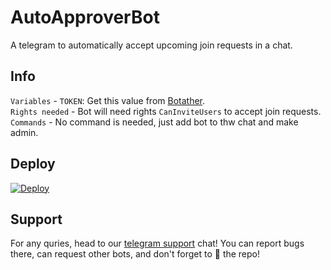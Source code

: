 # AutoApproverBot
A telegram to automatically accept upcoming join requests in a chat.

## Info
`Variables` - `TOKEN`: Get this value from [Botather](https://t.me/botfather).\
`Rights needed` - Bot will need rights `CanInviteUsers` to accept join requests.\
`Commands` - No command is needed, just add bot to thw chat and make admin.

## Deploy
[![Deploy](https://www.herokucdn.com/deploy/button.svg)](https://heroku.com/deploy)

## Support 
For any quries, head to our [telegram support](https://t.me/+4KDIm0IQ_NQ0NDdl
) chat!
You can report bugs there, can request other bots, and don't forget to 🌟 the repo!
